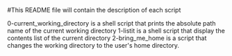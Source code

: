 #This README file will contain the description of each script

0-current_working_directory is a shell script that prints the absolute path name of the current working directory
1-listit is a shell script that display the contents list of the current directory
2-bring_me_home is a script that changes the working directory to the user's home directory.
